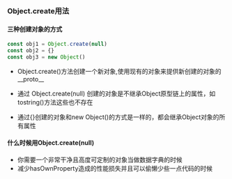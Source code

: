 ### Object.create用法

#### 三种创建对象的方式

```js
const obj1 = Object.create(null)
const obj2 = {}
const obj3 = new Object()
```

*  Object.create()方法创建一个新对象,使用现有的对象来提供新创建的对象的__proto__

* 通过 Object.create(null) 创建的对象是不继承Object原型链上的属性，如tostring()方法这些也不存在

* 通过{}创建的对象和new Object()的方式是一样的，都会继承Object对象的所有属性

#### 什么时候用Object.create(null)
* 你需要一个非常干净且高度可定制的对象当做数据字典的时候
* 减少hasOwnProperty造成的性能损失并且可以偷懒少些一点代码的时候